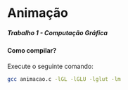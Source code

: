 # Animação
##### Trabalho 1 - Computação Gráfica

#### Como compilar?  

Execute o seguinte comando: 
```bash
gcc animacao.c -lGL -lGLU -lglut -lm
```